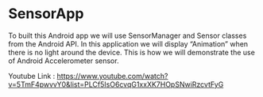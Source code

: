 # SensorApp

To built this Android app we will use SensorManager and Sensor classes from the Android API. In this application we will display “Animation”  when there is no light around the device. This is how we will demonstrate the use of Android Accelerometer sensor.

Youtube Link :
https://www.youtube.com/watch?v=5TmF4pwvvY0&list=PLCf5IsO6cvqG1xxXK7HOpSNwiRzcvtFyG
